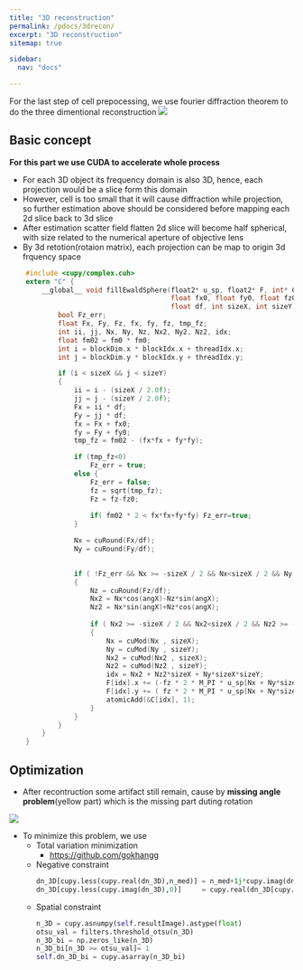 ```yaml
---
title: "3D reconstruction"
permalink: /pdocs/3drecon/
excerpt: "3D reconstruction"
sitemap: true

sidebar:
  nav: "docs"

---
```


For the last step of cell prepocessing, we use fourier diffraction theorem to do the three dimentional reconstruction
![](https://i.imgur.com/sMl0RU5.png)

## Basic concept
**For this part we use CUDA to accelerate whole process**
- For each 3D object its frequency domain is also 3D, hence, each projection would be a slice form this domain
- However, cell is too small that it will cause diffraction while projection, so further estimation above should be considered before mapping each 2d slice back to 3d slice
- After estimation scatter field flatten 2d slice will become half spherical, with size related to the numerical aperture of objective lens
- By 3d retotion(rotaion matrix), each projection can be map to origin 3d frquency space 
```c    
    #include <cupy/complex.cuh>
    extern "C" {
        __global__ void fillEwaldSphere(float2* u_sp, float2* F, int* C, 
                                        float fx0, float fy0, float fz0, float angX, float angY, float fm0,
                                        float df, int sizeX, int sizeY, int sizeZ) {
            bool Fz_err;
            float Fx, Fy, Fz, fx, fy, fz, tmp_fz;
            int ii, jj, Nx, Ny, Nz, Nx2, Ny2, Nz2, idx;
            float fm02 = fm0 * fm0;
            int i = blockDim.x * blockIdx.x + threadIdx.x;
            int j = blockDim.y * blockIdx.y + threadIdx.y;

            if (i < sizeX && j < sizeY)
            {
                ii = i - (sizeX / 2.0f);
                jj = j - (sizeY / 2.0f);
                Fx = ii * df;
                Fy = jj * df;
                fx = Fx + fx0;
                fy = Fy + fy0;
                tmp_fz = fm02 - (fx*fx + fy*fy);

                if (tmp_fz<0)
                    Fz_err = true;
                else {
                    Fz_err = false;
                    fz = sqrt(tmp_fz);
                    Fz = fz-fz0;
                    
                    if( fm02 * 2 < fx*fx+fy*fy) Fz_err=true;
                }                        

                Nx = cuRound(Fx/df);
                Ny = cuRound(Fy/df);
                

                if ( !Fz_err && Nx >= -sizeX / 2 && Nx<sizeX / 2 && Ny >= -sizeY / 2 && Ny<sizeY / 2)
                {
                    Nz = cuRound(Fz/df);
                    Nx2 = Nx*cos(angX)-Nz*sin(angX);
                    Nz2 = Nx*sin(angX)+Nz*cos(angX);
                    
                    if ( Nx2 >= -sizeX / 2 && Nx2<sizeX / 2 && Nz2 >= -sizeY / 2 && Nz2<sizeY / 2) 
                    {
                        Nx = cuMod(Nx , sizeX);
                        Ny = cuMod(Ny , sizeY);
                        Nx2 = cuMod(Nx2 , sizeX);
                        Nz2 = cuMod(Nz2 , sizeY);
                        idx = Nx2 + Nz2*sizeX + Ny*sizeX*sizeY;
                        F[idx].x += (-fz * 2 * M_PI * u_sp[Nx + Ny*sizeX].y);
                        F[idx].y += ( fz * 2 * M_PI * u_sp[Nx + Ny*sizeX].x);
                        atomicAdd(&C[idx], 1);
                    }
                }
            }        
        }
    }
```
## Optimization
- After recontruction some artifact still remain, cause by **missing angle problem**(yellow part) which is the missing part duting rotation

![](https://i.imgur.com/u46JBEC.png)

- To minimize this problem, we use 
    - Total variation minimization
        - https://github.com/gokhangg
    - Negative constraint
        ```python
        dn_3D[cupy.less(cupy.real(dn_3D),n_med)] = n_med+1j*cupy.imag(dn_3D[cupy.less(cupy.real(dn_3D),n_med)])
        dn_3D[cupy.less(cupy.imag(dn_3D),0)]     = cupy.real(dn_3D[cupy.less(cupy.imag(dn_3D), 0)])
        ```
    - Spatial constraint
        ```python
        n_3D = cupy.asnumpy(self.resultImage).astype(float)
        otsu_val = filters.threshold_otsu(n_3D)
        n_3D_bi = np.zeros_like(n_3D)
        n_3D_bi[n_3D >= otsu_val]= 1
        self.dn_3D_bi = cupy.asarray(n_3D_bi) 
        ```
